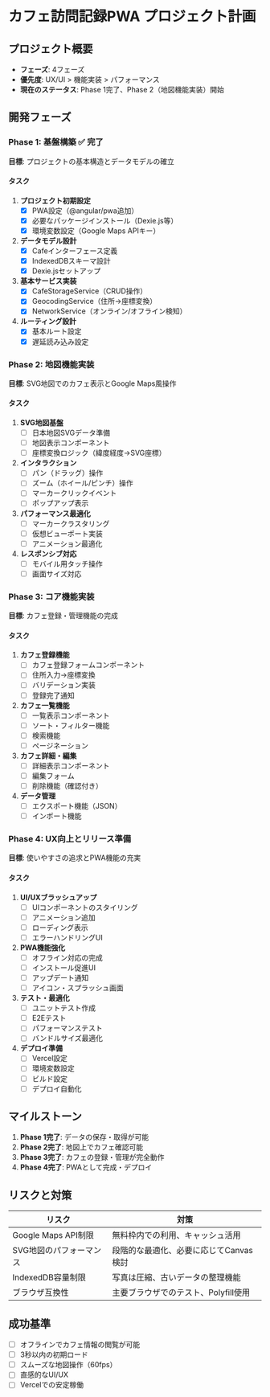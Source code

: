 # カフェ訪問記録PWA プロジェクト計画

## プロジェクト概要
- **フェーズ**: 4フェーズ
- **優先度**: UX/UI > 機能実装 > パフォーマンス
- **現在のステータス**: Phase 1完了、Phase 2（地図機能実装）開始

## 開発フェーズ

### Phase 1: 基盤構築 ✅ 完了
**目標**: プロジェクトの基本構造とデータモデルの確立

#### タスク
1. **プロジェクト初期設定**
   - [x] PWA設定（@angular/pwa追加）
   - [x] 必要なパッケージインストール（Dexie.js等）
   - [x] 環境変数設定（Google Maps APIキー）
   
2. **データモデル設計**
   - [x] Cafeインターフェース定義
   - [x] IndexedDBスキーマ設計
   - [x] Dexie.jsセットアップ

3. **基本サービス実装**
   - [x] CafeStorageService（CRUD操作）
   - [x] GeocodingService（住所→座標変換）
   - [x] NetworkService（オンライン/オフライン検知）

4. **ルーティング設計**
   - [x] 基本ルート設定
   - [x] 遅延読み込み設定

### Phase 2: 地図機能実装
**目標**: SVG地図でのカフェ表示とGoogle Maps風操作

#### タスク
1. **SVG地図基盤**
   - [ ] 日本地図SVGデータ準備
   - [ ] 地図表示コンポーネント
   - [ ] 座標変換ロジック（緯度経度→SVG座標）

2. **インタラクション**
   - [ ] パン（ドラッグ）操作
   - [ ] ズーム（ホイール/ピンチ）操作
   - [ ] マーカークリックイベント
   - [ ] ポップアップ表示

3. **パフォーマンス最適化**
   - [ ] マーカークラスタリング
   - [ ] 仮想ビューポート実装
   - [ ] アニメーション最適化

4. **レスポンシブ対応**
   - [ ] モバイル用タッチ操作
   - [ ] 画面サイズ対応

### Phase 3: コア機能実装
**目標**: カフェ登録・管理機能の完成

#### タスク
1. **カフェ登録機能**
   - [ ] カフェ登録フォームコンポーネント
   - [ ] 住所入力→座標変換
   - [ ] バリデーション実装
   - [ ] 登録完了通知

2. **カフェ一覧機能**
   - [ ] 一覧表示コンポーネント
   - [ ] ソート・フィルター機能
   - [ ] 検索機能
   - [ ] ページネーション

3. **カフェ詳細・編集**
   - [ ] 詳細表示コンポーネント
   - [ ] 編集フォーム
   - [ ] 削除機能（確認付き）

4. **データ管理**
   - [ ] エクスポート機能（JSON）
   - [ ] インポート機能

### Phase 4: UX向上とリリース準備
**目標**: 使いやすさの追求とPWA機能の充実

#### タスク
1. **UI/UXブラッシュアップ**
   - [ ] UIコンポーネントのスタイリング
   - [ ] アニメーション追加
   - [ ] ローディング表示
   - [ ] エラーハンドリングUI

2. **PWA機能強化**
   - [ ] オフライン対応の完成
   - [ ] インストール促進UI
   - [ ] アップデート通知
   - [ ] アイコン・スプラッシュ画面

3. **テスト・最適化**
   - [ ] ユニットテスト作成
   - [ ] E2Eテスト
   - [ ] パフォーマンステスト
   - [ ] バンドルサイズ最適化

4. **デプロイ準備**
   - [ ] Vercel設定
   - [ ] 環境変数設定
   - [ ] ビルド設定
   - [ ] デプロイ自動化

## マイルストーン
1. **Phase 1完了**: データの保存・取得が可能
2. **Phase 2完了**: 地図上でカフェ確認可能
3. **Phase 3完了**: カフェの登録・管理が完全動作
4. **Phase 4完了**: PWAとして完成・デプロイ

## リスクと対策
| リスク | 対策 |
|-------|------|
| Google Maps API制限 | 無料枠内での利用、キャッシュ活用 |
| SVG地図のパフォーマンス | 段階的な最適化、必要に応じてCanvas検討 |
| IndexedDB容量制限 | 写真は圧縮、古いデータの整理機能 |
| ブラウザ互換性 | 主要ブラウザでのテスト、Polyfill使用 |

## 成功基準
- [ ] オフラインでカフェ情報の閲覧が可能
- [ ] 3秒以内の初期ロード
- [ ] スムーズな地図操作（60fps）
- [ ] 直感的なUI/UX
- [ ] Vercelでの安定稼働